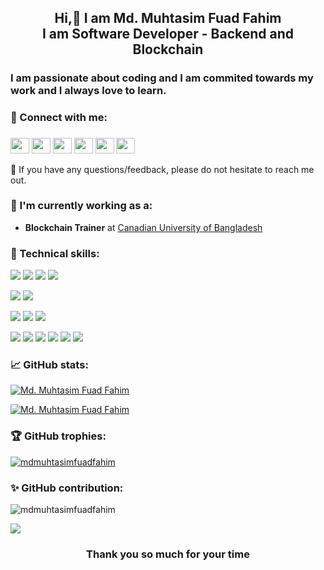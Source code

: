 <h2 align="center">Hi,👋 I am Md. Muhtasim Fuad Fahim</br>I am Software Developer - Backend and Blockchain</h2>

<!-- About me -->
<h3>I am passionate about coding and I am commited towards my work and I always love to learn.</h3>

<!-- My social media's -->
### 🤝 Connect with me:
<h3 align="left">
    <a href="https://twitter.com/md_muhtasim_0x" target="blank"><img align="center"
                                                                  alt="muhtasim"
                                                                  height="25"
                                                                  src="https://cdn.jsdelivr.net/npm/simple-icons@3.0.1/icons/twitter.svg"
                                                                  width="30"/></a>
    <a href="https://www.linkedin.com/in/muhtasimfuadfahim/" target="blank"><img align="center"
                                                                      alt="muhtasim"
                                                                      height="25"
                                                                      src="https://cdn.jsdelivr.net/npm/simple-icons@3.0.1/icons/linkedin.svg"
                                                                      width="30"/></a>
    <a href="https://www.facebook.com/muhtasim.ornab/" target="blank"><img align="center"
                                                             alt="muhtasim"
                                                             height="25"
                                                             src="https://cdn.jsdelivr.net/npm/simple-icons@3.0.1/icons/facebook.svg"
                                                             width="30"/></a>
    <a href="https://www.instagram.com/mdmuhtasimfuadfahim/" target="blank"><img align="center"
                                                                    alt="muhtasim"
                                                                    height="25"
                                                                    src="https://cdn.jsdelivr.net/npm/simple-icons@3.0.1/icons/instagram.svg"
                                                                    width="30"/></a>
    <a href="https://discord.com/invite/3q8sZK8EBr" target="blank"><img align="center"
                                                              alt="muhtasim"
                                                              height="25"
                                                              src="https://cdn.jsdelivr.net/npm/simple-icons@3.0.1/icons/discord.svg"
                                                              width="30"/></a>
    <a href="https://t.me/muhtasimfuadfahim" target="blank"><img align="center"
                                                                    alt="muhtasim"
                                                                    height="25"
                                                                    src="https://cdn.jsdelivr.net/npm/simple-icons@3.0.1/icons/telegram.svg"
                                                                    width="30"/></a>
</h3>
<p>💬 If you have any questions/feedback, please do not hesitate to reach me out.</p>

<!-- My working experience -->
### 🔨 I'm currently working as a:
<!-- - <strong>Software Developer</strong> at <a href="https://softcent.eu/">Softcent</a> -->
- <strong>Blockchain Trainer</strong> at <a href="http://www.cub.edu.bd/cub/index.php">Canadian University of Bangladesh</a>


### 🤹 Technical skills: 
![](https://img.shields.io/badge/Code-Nodejs-informational?style=flat&logo=Node.js&color=61DAF)
![](https://img.shields.io/badge/Code-Solidity-informational?style=flat&logo=Solidity&color=61DAF)
![](https://img.shields.io/badge/Code-JavaScript-informational?style=flat&logo=JavaScript&color=61DAF)
![](https://img.shields.io/badge/Code-HTML5-informational?style=flat&logo=HTML5&color=61DAF)

![](https://img.shields.io/badge/Style-CSS3-informational?style=flat&logo=CSS3&color=61DAF)
![](https://img.shields.io/badge/Style-TailwindCSS-informational?style=flat&logo=TailwindCSS&color=61DAF)

![](https://img.shields.io/badge/Databse-MongoDB-informational?style=flat&logo=MongoDB&color=61DAF)
![](https://img.shields.io/badge/Databse-Sanity.IO-informational?style=flat&logo=sanity.io&color=61DAF)
![](https://img.shields.io/badge/Platform-Ethereum-informational?style=flat&logo=Ethereum&color=61DAF)

![](https://img.shields.io/badge/Tools-NPM-informational?style=flat&logo=NPM&color=61DAF)
![](https://img.shields.io/badge/Tools-Yarn-informational?style=flat&logo=Yarn&color=61DAF)
![](https://img.shields.io/badge/Tools-Git-informational?style=flat&logo=Git&color=61DAF)
![](https://img.shields.io/badge/Tools-GitHub-informational?style=flat&logo=GitHub&color=61DAF)
![](https://img.shields.io/badge/Tools-geth-informational?style=flat&logo=geth&color=61DAF)
![](https://img.shields.io/badge/Tools-MetaMask-informational?style=flat&logo=MetaMask&color=61DAF)

### 📈 GitHub stats:
[![Md. Muhtasim Fuad Fahim](https://github-readme-stats.vercel.app/api/top-langs/?username=mdmuhtasimfuadfahim&hide=stylus,java&langs_count=10&theme=nightowl)]()

[![Md. Muhtasim Fuad Fahim](https://github-readme-stats.vercel.app/api?username=mdmuhtasimfuadfahim&count_private=true&show_icons=true&include_all_commits=true&theme=nightowl)]()


### 🏆 GitHub trophies:
<p align="left"> <a href="https://github.com/ryo-ma/github-profile-trophy"><img src="https://github-profile-trophy.vercel.app/?username=mdmuhtasimfuadfahim" alt="mdmuhtasimfuadfahim" /></a> </p>

### ✨ GitHub contribution:
<p><img align="center" src="https://github-readme-streak-stats.herokuapp.com/?user=mdmuhtasimfuadfahim&" alt="mdmuhtasimfuadfahim" /></p>
<p><img src="https://activity-graph.herokuapp.com/graph?username=mdmuhtasimfuadfahim&bg_color=0D1117&color=5BCDEC&line=5BCDEC&point=FFFFFF&hide_border=true"/></p>

<h3 align="center">Thank you so much for your time</h3>
